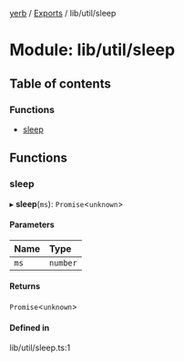 [yerb](../README.md) / [Exports](../modules.md) / lib/util/sleep

# Module: lib/util/sleep

## Table of contents

### Functions

- [sleep](lib_util_sleep.md#sleep)

## Functions

### sleep

▸ **sleep**(`ms`): `Promise`<`unknown`\>

#### Parameters

| Name | Type |
| :------ | :------ |
| `ms` | `number` |

#### Returns

`Promise`<`unknown`\>

#### Defined in

lib/util/sleep.ts:1
